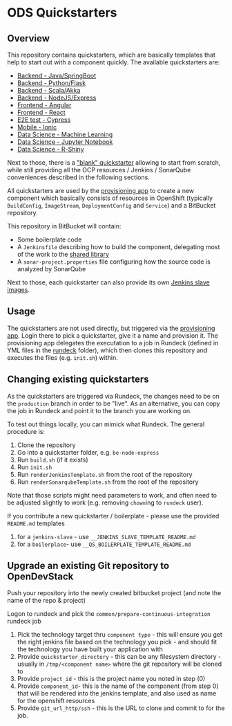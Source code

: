 # ODS Quickstarters

## Overview

This repository contains quickstarters, which are basically templates that help to start out with a component quickly. The available quickstarters are:

- [Backend - Java/SpringBoot](https://github.com/opendevstack/ods-project-quickstarters/blob/master/boilerplates/be-springboot/README.md)
- [Backend - Python/Flask](https://github.com/opendevstack/ods-project-quickstarters/blob/master/boilerplates/be-python-flask/README.md)
- [Backend - Scala/Akka](https://github.com/opendevstack/ods-project-quickstarters/blob/master/boilerplates/be-scala-akka/README.md)
- [Backend - NodeJS/Express](https://github.com/opendevstack/ods-project-quickstarters/blob/master/boilerplates/be-node-express/README.md)
- [Frontend - Angular](https://github.com/opendevstack/ods-project-quickstarters/blob/master/boilerplates/fe-angular/README.md)
- [Frontend - React](https://github.com/opendevstack/ods-project-quickstarters/blob/master/boilerplates/fe-react/README.md)
- [E2E test - Cypress](https://github.com/opendevstack/ods-project-quickstarters/blob/master/boilerplates/e2e-cypress/README.md)
- [Mobile - Ionic](https://github.com/opendevstack/ods-project-quickstarters/blob/master/boilerplates/fe-ionic/README.md)
- [Data Science - Machine Learning](https://github.com/opendevstack/ods-project-quickstarters/blob/master/boilerplates/ds-ml-service/README.md)
- [Data Science - Jupyter Notebook](https://github.com/opendevstack/ods-project-quickstarters/blob/master/boilerplates/jupyter-notebook/README.md)
- [Data Science - R-Shiny](https://github.com/opendevstack/ods-project-quickstarters/blob/master/boilerplates/rshiny/README.md)

Next to those, there is a ["blank" quickstarter](https://github.com/opendevstack/ods-project-quickstarters/blob/master/boilerplates/be-docker-plain/README.md) allowing to start from scratch, while still providing all the OCP resources / Jenkins / SonarQube conveniences described in the following sections.

All quickstarters are used by the [provisioning app](https://github.com/opendevstack/ods-provisioning-app) to create a new component which basically consists of resources in OpenShift (typically `BuildConfig`, `ImageStream`, `DeploymentConfig` and `Service`) and a BitBucket repository.

This repository in BitBucket will contain:

- Some boilerplate code
- A `Jenkinsfile` describing how to build the component, delegating most of the work to the [shared library](https://github.com/opendevstack/ods-jenkins-shared-library)
- A `sonar-project.properties` file configuring how the source code is analyzed by SonarQube

Next to those, each quickstarter can also provide its own [Jenkins slave images](https://github.com/opendevstack/ods-project-quickstarters/tree/master/jenkins-slaves).


## Usage

The quickstarters are not used directly, but triggered via the [provisioning app](https://github.com/opendevstack/ods-provisioning-app). Login there to pick
a quickstarter, give it a name and provision it. The provisioning app delegates the executation to a
job in Rundeck (defined in YML files in the [rundeck](rundeck) folder), which then clones this repository and executes the files (e.g. `init.sh`) within.


## Changing existing quickstarters

As the quickstarters are triggered via Rundeck, the changes need to be on the `production` branch in order to be "live". As an alternative, you can copy the job in Rundeck and point it to the branch you
are working on.

To test out things locally, you can mimick what Rundeck. The general procedure is:

1. Clone the repository
2. Go into a quickstarter folder, e.g. `be-node-express`
3. Run `build.sh` (if it exists)
4. Run `init.sh`
5. Run `renderJenkinsTemplate.sh` from the root of the repository
6. Run `renderSonarqubeTemplate.sh` from the root of the repository

Note that those scripts might need parameters to work, and often need to be adjusted slightly to work (e.g. removing `chown`ing to `rundeck` user).

If you contribute a new quickstarter / boilerplate - please use the provided `README.md` templates
1. for a `jenkins-slave` - use `__JENKINS_SLAVE_TEMPLATE_README.md`
1. for a `boilerplace`- use `__QS_BOILERPLATE_TEMPLATE_README.md`

## Upgrade an existing Git repository to OpenDevStack

Push your repository into the newly created bitbucket project (and note the name of the repo & project)

Logon to rundeck and pick the `common/prepare-continuous-integration` rundeck job

1. Pick the technology target thru `component type` - this will ensure you get the right jenkins file based on the technology you pick - and should fit the technology you have built your application with
2. Provide `quickstarter_directory` - this can be any filesystem directory - usually in `/tmp/<component name>` where the git repository will be cloned to 
3. Provide `project_id` - this is the project name you noted in step (0)
4. Provide `component_id`- this is the name of the component (from step 0) that will be rendered into the jenkins template, and also used as name for the openshift resources
5. Provide `git_url_http/ssh` - this is the URL to clone and commit to for the job.
